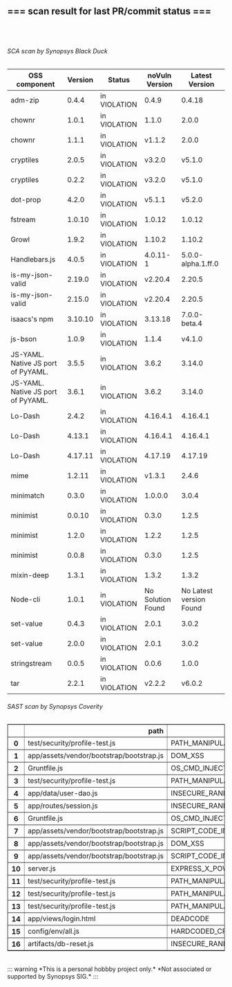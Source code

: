 ## === scan result for last PR/commit status === 
<br/><br/>
###### SCA scan by Synopsys Black Duck
|OSS component | Version | Status | noVuln Version| Latest Version |
| --- | --- | --- | --- | --- |
|adm-zip|0.4.4| in VIOLATION|0.4.9|0.4.18|
|chownr|1.0.1| in VIOLATION|1.1.0|2.0.0|
|chownr|1.1.1| in VIOLATION|v1.1.2|2.0.0|
|cryptiles|2.0.5| in VIOLATION|v3.2.0|v5.1.0|
|cryptiles|0.2.2| in VIOLATION|v3.2.0|v5.1.0|
|dot-prop|4.2.0| in VIOLATION|v5.1.1|v5.2.0|
|fstream|1.0.10| in VIOLATION|1.0.12|1.0.12|
|Growl|1.9.2| in VIOLATION|1.10.2|1.10.2|
|Handlebars.js|4.0.5| in VIOLATION|4.0.11-1|5.0.0-alpha.1.ff.0|
|is-my-json-valid|2.19.0| in VIOLATION|v2.20.4|2.20.5|
|is-my-json-valid|2.15.0| in VIOLATION|v2.20.4|2.20.5|
|isaacs's npm|3.10.10| in VIOLATION|3.13.18|7.0.0-beta.4|
|js-bson|1.0.9| in VIOLATION|1.1.4|v4.1.0|
|JS-YAML. Native JS port of PyYAML.|3.5.5| in VIOLATION|3.6.2|3.14.0|
|JS-YAML. Native JS port of PyYAML.|3.6.1| in VIOLATION|3.6.2|3.14.0|
|Lo-Dash|2.4.2| in VIOLATION|4.16.4.1|4.16.4.1|
|Lo-Dash|4.13.1| in VIOLATION|4.16.4.1|4.16.4.1|
|Lo-Dash|4.17.11| in VIOLATION|4.17.19|4.17.19|
|mime|1.2.11| in VIOLATION|v1.3.1|2.4.6|
|minimatch|0.3.0| in VIOLATION|1.0.0.0|3.0.4|
|minimist|0.0.10| in VIOLATION|0.3.0|1.2.5|
|minimist|1.2.0| in VIOLATION|1.2.2|1.2.5|
|minimist|0.0.8| in VIOLATION|0.3.0|1.2.5|
|mixin-deep|1.3.1| in VIOLATION|1.3.2|1.3.2|
|Node-cli|1.0.1| in VIOLATION|No Solution Found|No Latest version Found|
|set-value|0.4.3| in VIOLATION|2.0.1|3.0.2|
|set-value|2.0.0| in VIOLATION|2.0.1|3.0.2|
|stringstream|0.0.5| in VIOLATION|0.0.6|1.0.0|
|tar|2.2.1| in VIOLATION|v2.2.2|v6.0.2|
###### SAST scan by Synopsys Coverity
<table border="1" class="dataframe">
  <thead>
    <tr style="text-align: right;">
      <th></th>
      <th>path</th>
      <th>checker</th>
      <th>severity</th>
    </tr>
  </thead>
  <tbody>
    <tr>
      <th>0</th>
      <td>test/security/profile-test.js</td>
      <td>PATH_MANIPULATION</td>
      <td>audit</td>
    </tr>
    <tr>
      <th>1</th>
      <td>app/assets/vendor/bootstrap/bootstrap.js</td>
      <td>DOM_XSS</td>
      <td>audit</td>
    </tr>
    <tr>
      <th>2</th>
      <td>Gruntfile.js</td>
      <td>OS_CMD_INJECTION</td>
      <td>high</td>
    </tr>
    <tr>
      <th>3</th>
      <td>test/security/profile-test.js</td>
      <td>PATH_MANIPULATION</td>
      <td>audit</td>
    </tr>
    <tr>
      <th>4</th>
      <td>app/data/user-dao.js</td>
      <td>INSECURE_RANDOM</td>
      <td>low</td>
    </tr>
    <tr>
      <th>5</th>
      <td>app/routes/session.js</td>
      <td>INSECURE_RANDOM</td>
      <td>low</td>
    </tr>
    <tr>
      <th>6</th>
      <td>Gruntfile.js</td>
      <td>OS_CMD_INJECTION</td>
      <td>audit</td>
    </tr>
    <tr>
      <th>7</th>
      <td>app/assets/vendor/bootstrap/bootstrap.js</td>
      <td>SCRIPT_CODE_INJECTION</td>
      <td>audit</td>
    </tr>
    <tr>
      <th>8</th>
      <td>app/assets/vendor/bootstrap/bootstrap.js</td>
      <td>DOM_XSS</td>
      <td>audit</td>
    </tr>
    <tr>
      <th>9</th>
      <td>app/assets/vendor/bootstrap/bootstrap.js</td>
      <td>SCRIPT_CODE_INJECTION</td>
      <td>audit</td>
    </tr>
    <tr>
      <th>10</th>
      <td>server.js</td>
      <td>EXPRESS_X_POWERED_BY_ENABLED</td>
      <td>low</td>
    </tr>
    <tr>
      <th>11</th>
      <td>test/security/profile-test.js</td>
      <td>PATH_MANIPULATION</td>
      <td>audit</td>
    </tr>
    <tr>
      <th>12</th>
      <td>test/security/profile-test.js</td>
      <td>PATH_MANIPULATION</td>
      <td>audit</td>
    </tr>
    <tr>
      <th>13</th>
      <td>test/security/profile-test.js</td>
      <td>PATH_MANIPULATION</td>
      <td>audit</td>
    </tr>
    <tr>
      <th>14</th>
      <td>app/views/login.html</td>
      <td>DEADCODE</td>
      <td>medium</td>
    </tr>
    <tr>
      <th>15</th>
      <td>config/env/all.js</td>
      <td>HARDCODED_CREDENTIALS</td>
      <td>medium</td>
    </tr>
    <tr>
      <th>16</th>
      <td>artifacts/db-reset.js</td>
      <td>INSECURE_RANDOM</td>
      <td>low</td>
    </tr>
  </tbody>
</table><br/>::: warning
*This is a personal hobbby project only.*
*Not associated or supported by Synopsys SIG.*
:::
